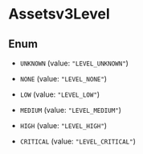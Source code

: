 

# Assetsv3Level

## Enum


* `UNKNOWN` (value: `"LEVEL_UNKNOWN"`)

* `NONE` (value: `"LEVEL_NONE"`)

* `LOW` (value: `"LEVEL_LOW"`)

* `MEDIUM` (value: `"LEVEL_MEDIUM"`)

* `HIGH` (value: `"LEVEL_HIGH"`)

* `CRITICAL` (value: `"LEVEL_CRITICAL"`)



